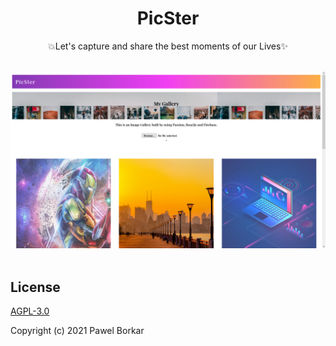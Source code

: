 <div align = "center">

# PicSter

💥Let's capture and share the best moments of our Lives✨

</div>

<br>
 <img src ="./src/Picster.png">

<br>
<br>

 ## License

 [AGPL-3.0](LICENSE)

Copyright (c) 2021 Pawel Borkar


